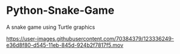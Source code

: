 # Python-Snake-Game
A snake game using Turtle graphics


https://user-images.githubusercontent.com/70384379/123336249-e36d8f80-d545-11eb-845d-924b2f7817f5.mov


